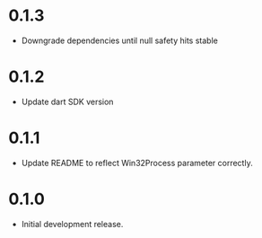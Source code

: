 # 0.1.3

- Downgrade dependencies until null safety hits stable

# 0.1.2

- Update dart SDK version

# 0.1.1

- Update README to reflect Win32Process parameter correctly.

# 0.1.0

- Initial development release.
